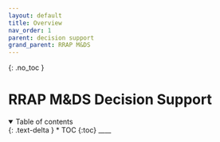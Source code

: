 ```yaml
---
layout: default
title: Overview
nav_order: 1
parent: decision support
grand_parent: RRAP M&DS
---
```

{: .no_toc }

# RRAP M&DS Decision Support

<details  open markdown="block">
  <summary>
    Table of contents
  </summary>
{: .text-delta }
* TOC
{:toc}
____
</details>